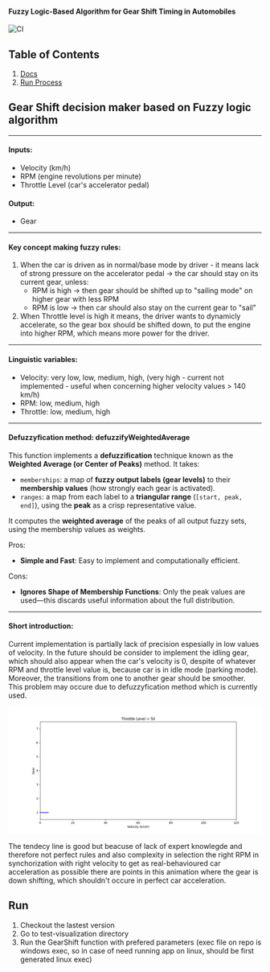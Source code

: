 #### Fuzzy Logic-Based Algorithm for Gear Shift Timing in Automobiles

![CI](https://github.com/bartlomiejkozka/Gear-shift-FuzzyLogic/actions/workflows/ci.yml/badge.svg)


## Table of Contents
1. [Docs](#gear-shift-decision-maker-based-on-Fuzzy-logic-algorithm)
2. [Run Process](#run)


## Gear Shift decision maker based on Fuzzy logic algorithm

---

#### Inputs:
- Velocity (km/h)
- RPM (engine revolutions per minute)
- Throttle Level (car's accelerator pedal)

#### Output:
- Gear

---

#### Key concept making fuzzy rules:
1. When the car is driven as in normal/base mode by driver - it means lack of strong pressure on the accelerator pedal -> the car should stay on its current gear, unless:
    - RPM is high -> then gear should be shifted up to "sailing mode" on higher gear with less RPM
    - RPM is low ->  then car should also stay on the current gear to "sail"
2. When Throttle level is high it means, the driver wants to dynamicly accelerate, so the gear box should be shifted down, to put the engine into higher RPM, which means more power for the driver.

---

#### Linguistic variables:
- Velocity: very low, low, medium, high, (very high - current not implemented - useful when concerning higher velocity values > 140 km/h)
- RPM:      low, medium, high
- Throttle: low, medium, high

---

#### Defuzzyfication method: **defuzzifyWeightedAverage**
This function implements a **defuzzification** technique known as the **Weighted Average (or Center of Peaks)** method. It takes:

- `memberships`: a map of **fuzzy output labels (gear levels)** to their **membership values** (how strongly each gear is activated).
- `ranges`: a map from each label to a **triangular range** (`[start, peak, end]`), using the **peak** as a crisp representative value.

It computes the **weighted average** of the peaks of all output fuzzy sets, using the membership values as weights.

Pros:
- **Simple and Fast**: Easy to implement and computationally efficient.

Cons:
- **Ignores Shape of Membership Functions**: Only the peak values are used—this discards useful information about the full distribution.

---

#### Short introduction:
Current implementation is partially lack of precision espesially in low values of velocity. In the future should be consider to implement the idling gear, which should also appear when the car's velocity is 0, despite of whatever RPM and throttle level value is, because car is in idle mode (parking mode).
Moreover, the transitions from one to another gear should be smoother. This problem may occure due to defuzzyfication method which is currently used.

![Car acceleration](test-visualization/animation.gif)

The tendecy line is good but beacuse of lack of expert knowlegde and therefore not perfect rules and also complexity in selection the right RPM in synchorization with right velocity to get as real-behavioured car acceleration as possible there are points in this animation where the gear is down shifting, which shouldn't occure in perfect car acceleration.

## Run
1. Checkout the lastest version
2. Go to test-visualization directory
3. Run the GearShift function with prefered parameters (exec file on repo is windows exec, so in case of need running app on linux, should be first generated linux exec)
